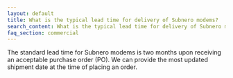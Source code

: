```yaml
---
layout: default
title: What is the typical lead time for delivery of Subnero modems?
search_content: What is the typical lead time for delivery of Subnero modems?
faq_section: commercial
---
```


The standard lead time for Subnero modems is two months upon receiving an acceptable purchase order (PO). We can provide the most updated shipment date at the time of placing an order.
